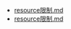 - [resource限制.md](https://github.com/mykubernetes/kubernetes/blob/master/service.md)
- [resource限制.md](https://github.com/mykubernetes/kubernetes/blob/master/resource%E9%99%90%E5%88%B6.md)
